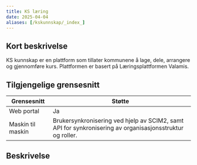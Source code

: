 ```yaml
---
title: KS læring
date: 2025-04-04
aliases: [/kskunnskap/_index_]
---
```

## Kort beskrivelse
KS kunnskap er en plattform som tillater kommunene å lage, dele, arrangere og gjennomføre kurs. Plattformen er basert på Læringsplattformen Valamis.

## Tilgjengelige grensesnitt
| Grensesnitt | Støtte |
|------|------|
| Web portal | Ja |
| Maskin til maskin | Brukersynkronisering ved hjelp av SCIM2, samt API for synkronisering av organisasjonsstruktur og roller. 


## Beskrivelse


